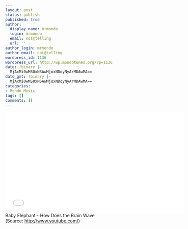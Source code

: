 ```yaml
---
layout: post
status: publish
published: true
author:
  display_name: mrmondo
  login: mrmondo
  email: not@telling
  url: ''
author_login: mrmondo
author_email: not@telling
wordpress_id: 1136
wordpress_url: http://wp.mondotunes.org/?p=1136
date: !binary |-
  MjAxMi0wMS0xNSAwMjoxNDoyNyArMDAwMA==
date_gmt: !binary |-
  MjAxMi0wMS0xNSAwMjoxNDoyNyArMDAwMA==
categories:
- Mondo Music
tags: []
comments: []
---
```

<iframe width="560" height="315" src="//www.youtube.com/embed/lii6X74le5A" frameborder="0"> </iframe>
Baby Elephant - How Does the Brain Wave
<div class="attribution">(<span>Source:</span> <a href="http://www.youtube.com/">http://www.youtube.com/</a>)</div>
